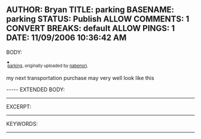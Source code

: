 AUTHOR: Bryan
TITLE: parking
BASENAME: parking
STATUS: Publish
ALLOW COMMENTS: 1
CONVERT BREAKS: __default__
ALLOW PINGS: 1
DATE: 11/09/2006 10:36:42 AM
-----
BODY:
<style type="text/css">
.flickr-photo { border: solid 2px #000000; }
.flickr-yourcomment { }
.flickr-frame { text-align: left; padding: 3px; }
.flickr-caption { font-size: 0.8em; margin-top: 0px; }
</style>

<div class="flickr-frame">
	<a href="http://www.flickr.com/photos/nabenori/290916584/" title="photo sharing"><img src="http://static.flickr.com/120/290916584_d4715dbefd.jpg" class="flickr-photo" alt="" /></a>
<br />
	<span class="flickr-caption"><a href="http://www.flickr.com/photos/nabenori/290916584/">parking</a>, originally uploaded by <a href="http://www.flickr.com/people/nabenori/">nabenori</a>.</span>
</div>
				
<p class="flickr-yourcomment">
	my next transportation purchase may very well look like this
</p>
-----
EXTENDED BODY:

-----
EXCERPT:

-----
KEYWORDS:

-----



